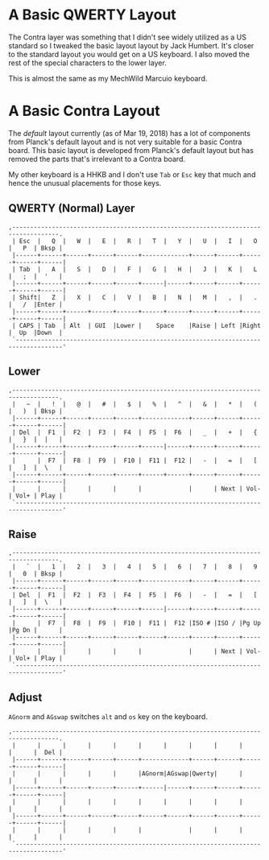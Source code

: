 # A Basic QWERTY Layout

The Contra layer was something that I didn't see widely utilized as a US standard so I tweaked the basic layout layout by Jack Humbert. It's closer to the standard layout you would get on a US keyboard. I also moved the rest of the special characters to the lower layer. 

This is almost the same as my MechWild Marcuio keyboard.

# A Basic Contra Layout

The *default* layout currently (as of Mar 19, 2018) has a lot of components from Planck's default layout and is not very suitable for a basic Contra board. This basic layout is developed from Planck's default layout but has removed the parts that's irrelevant to a Contra board.  

My other keyboard is a HHKB and I don't use `Tab` or `Esc` key that much and hence the unusual placements for those keys.

## QWERTY (Normal) Layer
```
,-----------------------------------------------------------------------------------.
 | Esc  |   Q  |   W  |   E  |   R  |   T  |   Y  |   U  |   I  |   O  |   P  | Bksp |
 |------+------+------+------+------+-------------+------+------+------+------+------|
 | Tab  |   A  |   S  |   D  |   F  |   G  |   H  |   J  |   K  |   L  |   ;  |  '   |
 |------+------+------+------+------+------|------+------+------+------+------+------|
 | Shift|   Z  |   X  |   C  |   V  |   B  |   N  |   M  |   ,  |   .  |   /  |Enter |
 |------+------+------+------+------+------+------+------+------+------+------+------|
 | CAPS | Tab  | Alt  | GUI  |Lower |    Space    |Raise | Left |Right |  Up  |Down  |
 `-----------------------------------------------------------------------------------'
```

## Lower
```
,-----------------------------------------------------------------------------------.
 |   ~  |   !  |   @  |   #  |   $  |   %  |   ^  |   &  |   *  |   (  |   )  | Bksp |
 |------+------+------+------+------+-------------+------+------+------+------+------|
 | Del  |  F1  |  F2  |  F3  |  F4  |  F5  |  F6  |   _  |   +  |   {  |   }  |  |   |
 |------+------+------+------+------+------|------+------+------+------+------+------|
 |      |  F7  |  F8  |  F9  |  F10 |  F11 |  F12 |   -  |   =  |   [  |   ]  |  \   |
 |------+------+------+------+------+------+------+------+------+------+------+------|
 |      |      |      |      |      |             |      | Next | Vol- | Vol+ | Play |
 `-----------------------------------------------------------------------------------'
```

## Raise
```
,-----------------------------------------------------------------------------------.
 |   `  |   1  |   2  |   3  |   4  |   5  |   6  |   7  |   8  |   9  |   0  | Bksp |
 |------+------+------+------+------+-------------+------+------+------+------+------|
 | Del  |  F1  |  F2  |  F3  |  F4  |  F5  |  F6  |   -  |   =  |   [  |   ]  |  \   |
 |------+------+------+------+------+------|------+------+------+------+------+------|
 |      |  F7  |  F8  |  F9  |  F10 |  F11 |  F12 |ISO # |ISO / |Pg Up |Pg Dn |      |
 |------+------+------+------+------+------+------+------+------+------+------+------|
 |      |      |      |      |      |             |      | Next | Vol- | Vol+ | Play |
 `-----------------------------------------------------------------------------------'
```

## Adjust
`AGnorm` and `AGswap` switches `alt` and `os` key on the keyboard.
```
,-----------------------------------------------------------------------------------.
 |      |      |      |      |      |      |      |      |      |      |      |  Del |
 |------+------+------+------+------+-------------+------+------+------+------+------|
 |      |      |      |      |      |AGnorm|AGswap|Qwerty|      |      |      |      |
 |------+------+------+------+------+------|------+------+------+------+------+------|
 |      |      |      |      |      |      |      |      |      |      |      |      |
 |------+------+------+------+------+------+------+------+------+------+------+------|
 |      |      |      |      |      |             |      |      |      |      |      |
 `-----------------------------------------------------------------------------------'
```
